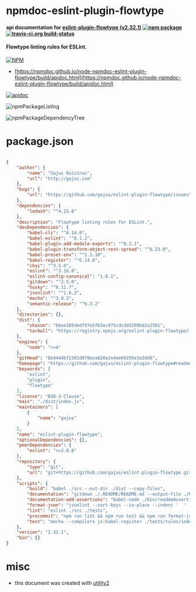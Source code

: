 # npmdoc-eslint-plugin-flowtype

#### api documentation for  [eslint-plugin-flowtype (v2.32.1)](https://github.com/gajus/eslint-plugin-flowtype#readme)  [![npm package](https://img.shields.io/npm/v/npmdoc-eslint-plugin-flowtype.svg?style=flat-square)](https://www.npmjs.org/package/npmdoc-eslint-plugin-flowtype) [![travis-ci.org build-status](https://api.travis-ci.org/npmdoc/node-npmdoc-eslint-plugin-flowtype.svg)](https://travis-ci.org/npmdoc/node-npmdoc-eslint-plugin-flowtype)

#### Flowtype linting rules for ESLint.

[![NPM](https://nodei.co/npm/eslint-plugin-flowtype.png?downloads=true&downloadRank=true&stars=true)](https://www.npmjs.com/package/eslint-plugin-flowtype)

- [https://npmdoc.github.io/node-npmdoc-eslint-plugin-flowtype/build/apidoc.html](https://npmdoc.github.io/node-npmdoc-eslint-plugin-flowtype/build/apidoc.html)

[![apidoc](https://npmdoc.github.io/node-npmdoc-eslint-plugin-flowtype/build/screenCapture.buildCi.browser.%252Ftmp%252Fbuild%252Fapidoc.html.png)](https://npmdoc.github.io/node-npmdoc-eslint-plugin-flowtype/build/apidoc.html)

![npmPackageListing](https://npmdoc.github.io/node-npmdoc-eslint-plugin-flowtype/build/screenCapture.npmPackageListing.svg)

![npmPackageDependencyTree](https://npmdoc.github.io/node-npmdoc-eslint-plugin-flowtype/build/screenCapture.npmPackageDependencyTree.svg)



# package.json

```json

{
    "author": {
        "name": "Gajus Kuizinas",
        "url": "http://gajus.com"
    },
    "bugs": {
        "url": "https://github.com/gajus/eslint-plugin-flowtype/issues"
    },
    "dependencies": {
        "lodash": "^4.15.0"
    },
    "description": "Flowtype linting rules for ESLint.",
    "devDependencies": {
        "babel-cli": "^6.14.0",
        "babel-eslint": "^6.1.2",
        "babel-plugin-add-module-exports": "^0.2.1",
        "babel-plugin-transform-object-rest-spread": "^6.23.0",
        "babel-preset-env": "^1.1.10",
        "babel-register": "^6.14.0",
        "chai": "^3.5.0",
        "eslint": "^3.16.0",
        "eslint-config-canonical": "1.8.1",
        "gitdown": "^2.5.0",
        "husky": "^0.11.7",
        "jsonlint": "^1.6.2",
        "mocha": "^3.0.2",
        "semantic-release": "^6.3.2"
    },
    "directories": {},
    "dist": {
        "shasum": "bbee185dedf97e5f63ec975cdcddd199bd2a2501",
        "tarball": "https://registry.npmjs.org/eslint-plugin-flowtype/-/eslint-plugin-flowtype-2.32.1.tgz"
    },
    "engines": {
        "node": ">=4"
    },
    "gitHead": "bb444dbf2301d870eea820a2e4ee69295e3a3dd8",
    "homepage": "https://github.com/gajus/eslint-plugin-flowtype#readme",
    "keywords": [
        "eslint",
        "plugin",
        "flowtype"
    ],
    "license": "BSD-3-Clause",
    "main": "./dist/index.js",
    "maintainers": [
        {
            "name": "gajus"
        }
    ],
    "name": "eslint-plugin-flowtype",
    "optionalDependencies": {},
    "peerDependencies": {
        "eslint": ">=2.0.0"
    },
    "repository": {
        "type": "git",
        "url": "git+https://github.com/gajus/eslint-plugin-flowtype.git"
    },
    "scripts": {
        "build": "babel ./src --out-dir ./dist --copy-files",
        "documentation": "gitdown ./.README/README.md --output-file ./README.md; npm run documentation-add-assertions",
        "documentation-add-assertions": "babel-node ./bin/readmeAssertions",
        "format-json": "jsonlint --sort-keys --in-place --indent '  ' ./src/configs/recommended.json && echo '' >> ./src/configs/recommended.json",
        "lint": "eslint ./src ./tests",
        "precommit": "npm run lint && npm run test && npm run format-json",
        "test": "mocha --compilers js:babel-register ./tests/rules/index.js"
    },
    "version": "2.32.1",
    "bin": {}
}
```



# misc
- this document was created with [utility2](https://github.com/kaizhu256/node-utility2)
